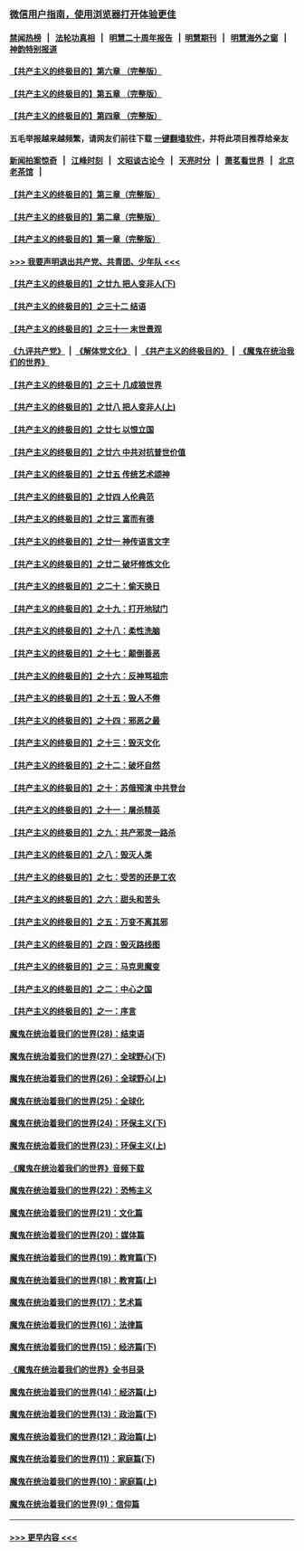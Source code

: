 ### [微信用户指南，使用浏览器打开体验更佳](https://github.com/gfw-breaker/banned-news1/blob/master/indexes/wechat-guide.md?t=0)
#### [禁闻热榜](热点新闻.md?t=0)  &nbsp;&nbsp;|&nbsp;&nbsp; [法轮功真相](https://github.com/gfw-breaker/truth/blob/master/README.md?t=0) &nbsp;&nbsp;|&nbsp;&nbsp; [明慧二十周年报告](https://github.com/gfw-breaker/mh-reports/blob/master/README.md?t=0) &nbsp;&nbsp;|&nbsp;&nbsp;[明慧期刊](https://github.com/gfw-breaker/mh-qikan) &nbsp;&nbsp;|&nbsp;&nbsp; [明慧海外之窗](https://github.com/gfw-breaker/mh-news/blob/master/README.md?t=0) &nbsp;&nbsp;|&nbsp;&nbsp; [神韵特别报道](https://github.com/gfw-breaker/mh-news/blob/master/shenyun.md?t=0)
#### [【共产主义的终极目的】第六章 （完整版）](../pages/nsc422/n11428913.md?t=02080122) 
#### [【共产主义的终极目的】第五章 （完整版）](../pages/nsc422/n11428912.md?t=02080122) 
#### [【共产主义的终极目的】第四章 （完整版）](../pages/nsc422/n11428907.md?t=02080122) 
#### 五毛举报越来越频繁，请网友们前往下载 [一键翻墙软件](https://github.com/gfw-breaker/ssr-accounts)，并将此项目推荐给亲友
#### [新闻拍案惊奇](https://github.com/gfw-breaker/banned-news1/blob/master/pages/link4.md) &nbsp;&nbsp;|&nbsp;&nbsp; [江峰时刻](https://github.com/gfw-breaker/banned-news1/blob/master/pages/link4.md) &nbsp;&nbsp;|&nbsp;&nbsp; [文昭谈古论今](https://github.com/gfw-breaker/banned-news1/blob/master/pages/link4.md) &nbsp;&nbsp;|&nbsp;&nbsp; [天亮时分](https://github.com/gfw-breaker/banned-news1/blob/master/pages/link4.md) &nbsp;&nbsp;|&nbsp;&nbsp; [萧茗看世界](https://github.com/gfw-breaker/banned-news1/blob/master/pages/link4.md) &nbsp;&nbsp;|&nbsp;&nbsp; [北京老茶馆](https://github.com/gfw-breaker/banned-news1/blob/master/pages/link4.md) &nbsp;&nbsp;|&nbsp;&nbsp; 
#### [【共产主义的终极目的】第三章（完整版）](../pages/nsc422/n11428848.md?t=02080122) 
#### [【共产主义的终极目的】第二章（完整版）](../pages/nsc422/n11428831.md?t=02080122) 
#### [【共产主义的终极目的】第一章（完整版）](../pages/nsc422/n11417651.md?t=02080122) 
#### [>>> 我要声明退出共产党、共青团、少年队 <<<](https://github.com/begood0513/goodnews/blob/master/quit/letter.md) 
#### [【共产主义的终极目的】之廿九 把人变非人(下)](../pages/nsc422/n11344140.md?t=02080122) 
#### [【共产主义的终极目的】之三十二 结语](../pages/nsc422/n11360535.md?t=02080122) 
#### [【共产主义的终极目的】之三十一 末世景观](../pages/nsc422/n11351129.md?t=02080122) 
#### [《九评共产党》](https://github.com/begood0513/9ping.md/blob/master/README.md) &nbsp;|&nbsp; [《解体党文化》](../../../../jtdwh.md/blob/master/README.md)  &nbsp;|&nbsp; [《共产主义的终极目的》](../../../../gczydzjmd.md/blob/master/README.md) &nbsp;|&nbsp; [《魔鬼在统治我们的世界》](../../../../mgztzwmdsj.md/blob/master/README.md) 
#### [【共产主义的终极目的】之三十 几成狼世界](../pages/nsc422/n11348280.md?t=02080122) 
#### [【共产主义的终极目的】之廿八 把人变非人(上)](../pages/nsc422/n11340492.md?t=02080122) 
#### [【共产主义的终极目的】之廿七 以恨立国](../pages/nsc422/n11336944.md?t=02080122) 
#### [【共产主义的终极目的】之廿六 中共对抗普世价值](../pages/nsc422/n11324785.md?t=02080122) 
#### [【共产主义的终极目的】之廿五 传统艺术颂神](../pages/nsc422/n11296396.md?t=02080122) 
#### [【共产主义的终极目的】之廿四 人伦典范](../pages/nsc422/n11296397.md?t=02080122) 
#### [【共产主义的终极目的】之廿三 富而有德](../pages/nsc422/n11283598.md?t=02080122) 
#### [【共产主义的终极目的】之廿一 神传语言文字](../pages/nsc422/n11263265.md?t=02080122) 
#### [【共产主义的终极目的】之廿二 破坏修炼文化](../pages/nsc422/n11245728.md?t=02080122) 
#### [【共产主义的终极目的】之二十：偷天换日](../pages/nsc422/n11238846.md?t=02080122) 
#### [【共产主义的终极目的】之十九：打开地狱门](../pages/nsc422/n11206376.md?t=02080122) 
#### [【共产主义的终极目的】之十八：柔性洗脑](../pages/nsc422/n11199994.md?t=02080122) 
#### [【共产主义的终极目的】之十七：颠倒善恶](../pages/nsc422/n11179782.md?t=02080122) 
#### [【共产主义的终极目的】之十六：反神骂祖宗](../pages/nsc422/n11166798.md?t=02080122) 
#### [【共产主义的终极目的】之十五：毁人不倦](../pages/nsc422/n11166792.md?t=02080122) 
#### [【共产主义的终极目的】之十四：邪恶之最](../pages/nsc422/n11150249.md?t=02080122) 
#### [【共产主义的终极目的】之十三：毁灭文化](../pages/nsc422/n11135227.md?t=02080122) 
#### [【共产主义的终极目的】之十二：破坏自然](../pages/nsc422/n11135214.md?t=02080122) 
#### [【共产主义的终极目的】之十：苏俄预演 中共登台](../pages/nsc422/n11118424.md?t=02080122) 
#### [【共产主义的终极目的】之十一：屠杀精英](../pages/nsc422/n11118442.md?t=02080122) 
#### [【共产主义的终极目的】之九：共产邪灵一路杀](../pages/nsc422/n11114139.md?t=02080122) 
#### [【共产主义的终极目的】之八：毁灭人类](../pages/nsc422/n11108503.md?t=02080122) 
#### [【共产主义的终极目的】之七：受苦的还是工农](../pages/nsc422/n11101809.md?t=02080122) 
#### [【共产主义的终极目的】之六：甜头和苦头](../pages/nsc422/n11096971.md?t=02080122) 
#### [【共产主义的终极目的】之五：万变不离其邪](../pages/nsc422/n11091285.md?t=02080122) 
#### [【共产主义的终极目的】之四：毁灭路线图](../pages/nsc422/n11086284.md?t=02080122) 
#### [【共产主义的终极目的】之三：马克思魔变](../pages/nsc422/n11061941.md?t=02080122) 
#### [【共产主义的终极目的】之二：中心之国](../pages/nsc422/n11047728.md?t=02080122) 
#### [【共产主义的终极目的】之一：序言](../pages/nsc422/n11086077.md?t=02080122) 
#### [魔鬼在统治着我们的世界(28)：结束语](../pages/nsc422/n10936246.md?t=02080122) 
#### [魔鬼在统治着我们的世界(27)：全球野心(下)](../pages/nsc422/n10928319.md?t=02080122) 
#### [魔鬼在统治着我们的世界(26)：全球野心(上)](../pages/nsc422/n10900318.md?t=02080122) 
#### [魔鬼在统治着我们的世界(25)：全球化](../pages/nsc422/n10788205.md?t=02080122) 
#### [魔鬼在统治着我们的世界(24)：环保主义(下)](../pages/nsc422/n10695307.md?t=02080122) 
#### [魔鬼在统治着我们的世界(23)：环保主义(上)](../pages/nsc422/n10688613.md?t=02080122) 
#### [《魔鬼在统治着我们的世界》音频下载](../pages/nsc422/n10635553.md?t=02080122) 
#### [魔鬼在统治着我们的世界(22)：恐怖主义](../pages/nsc422/n10614727.md?t=02080122) 
#### [魔鬼在统治着我们的世界(21)：文化篇](../pages/nsc422/n10597706.md?t=02080122) 
#### [魔鬼在统治着我们的世界(20)：媒体篇](../pages/nsc422/n10586579.md?t=02080122) 
#### [魔鬼在统治着我们的世界(19)：教育篇(下)](../pages/nsc422/n10564808.md?t=02080122) 
#### [魔鬼在统治着我们的世界(18)：教育篇(上)](../pages/nsc422/n10526970.md?t=02080122) 
#### [魔鬼在统治着我们的世界(17)：艺术篇](../pages/nsc422/n10499093.md?t=02080122) 
#### [魔鬼在统治着我们的世界(16)：法律篇](../pages/nsc422/n10485969.md?t=02080122) 
#### [魔鬼在统治着我们的世界(15)：经济篇(下)](../pages/nsc422/n10469975.md?t=02080122) 
#### [《魔鬼在统治着我们的世界》全书目录](../pages/nsc422/n10464261.md?t=02080122) 
#### [魔鬼在统治着我们的世界(14)：经济篇(上)](../pages/nsc422/n10457370.md?t=02080122) 
#### [魔鬼在统治着我们的世界(13)：政治篇(下)](../pages/nsc422/n10448270.md?t=02080122) 
#### [魔鬼在统治着我们的世界(12)：政治篇(上)](../pages/nsc422/n10444576.md?t=02080122) 
#### [魔鬼在统治着我们的世界(11)：家庭篇(下)](../pages/nsc422/n10440961.md?t=02080122) 
#### [魔鬼在统治着我们的世界(10)：家庭篇(上)](../pages/nsc422/n10435448.md?t=02080122) 
#### [魔鬼在统治着我们的世界(9)：信仰篇](../pages/nsc422/n10432159.md?t=02080122) 

----
#### [ >>> 更早内容 <<< ](../indexes/nsc422-earlier.md)
